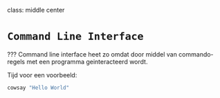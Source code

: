 class: middle center

# `Command Line Interface`

???
Command line interface heet zo omdat door middel van commando-regels met
een programma geinteracteerd wordt.  
  
Tijd voor een voorbeeld:

```bash
cowsay "Hello World"
```

